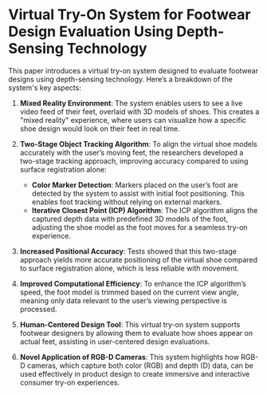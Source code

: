 # Virtual Try-On System for Footwear Design Evaluation Using Depth-Sensing Technology

This paper introduces a virtual try-on system designed to evaluate footwear designs using depth-sensing technology. Here’s a breakdown of the system's key aspects:

1. **Mixed Reality Environment**: The system enables users to see a live video feed of their feet, overlaid with 3D models of shoes. This creates a "mixed reality" experience, where users can visualize how a specific shoe design would look on their feet in real time.

2. **Two-Stage Object Tracking Algorithm**: To align the virtual shoe models accurately with the user’s moving feet, the researchers developed a two-stage tracking approach, improving accuracy compared to using surface registration alone:
   - **Color Marker Detection**: Markers placed on the user’s foot are detected by the system to assist with initial foot positioning. This enables foot tracking without relying on external markers.
   - **Iterative Closest Point (ICP) Algorithm**: The ICP algorithm aligns the captured depth data with predefined 3D models of the foot, adjusting the shoe model as the foot moves for a seamless try-on experience.

3. **Increased Positional Accuracy**: Tests showed that this two-stage approach yields more accurate positioning of the virtual shoe compared to surface registration alone, which is less reliable with movement.

4. **Improved Computational Efficiency**: To enhance the ICP algorithm’s speed, the foot model is trimmed based on the current view angle, meaning only data relevant to the user’s viewing perspective is processed.

5. **Human-Centered Design Tool**: This virtual try-on system supports footwear designers by allowing them to evaluate how shoes appear on actual feet, assisting in user-centered design evaluations.

6. **Novel Application of RGB-D Cameras**: This system highlights how RGB-D cameras, which capture both color (RGB) and depth (D) data, can be used effectively in product design to create immersive and interactive consumer try-on experiences.

